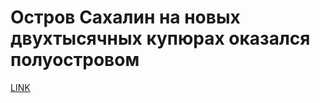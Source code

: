# Остров Сахалин на новых двухтысячных купюрах оказался полуостровом



[LINK](https://varlamov.ru/2604437.html)